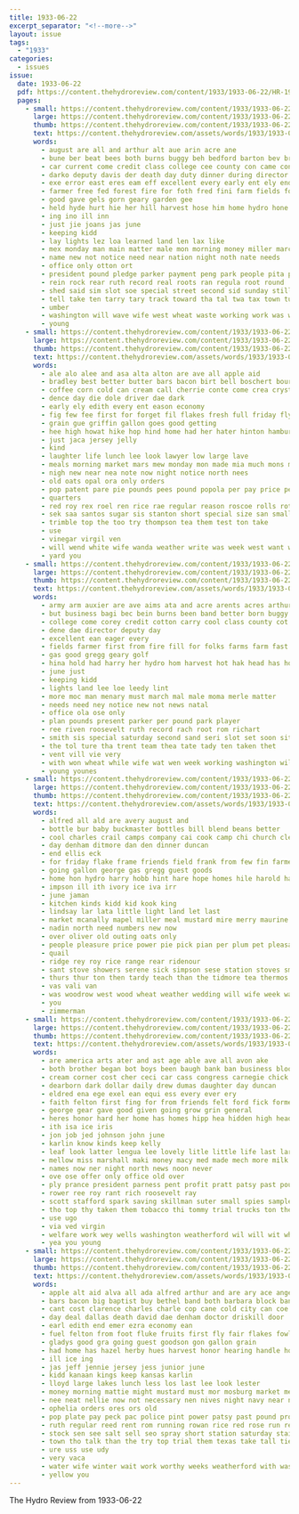 ```yaml
---
title: 1933-06-22
excerpt_separator: "<!--more-->"
layout: issue
tags:
  - "1933"
categories:
  - issues
issue:
  date: 1933-06-22
  pdf: https://content.thehydroreview.com/content/1933/1933-06-22/HR-1933-06-22.pdf
  pages:
    - small: https://content.thehydroreview.com/content/1933/1933-06-22/small/HR-1933-06-22-01.jpg
      large: https://content.thehydroreview.com/content/1933/1933-06-22/large/HR-1933-06-22-01.jpg
      thumb: https://content.thehydroreview.com/content/1933/1933-06-22/thumbnails/HR-1933-06-22-01.jpg
      text: https://content.thehydroreview.com/assets/words/1933/1933-06-22/HR-1933-06-22-01.txt
      words:
        - august are all and arthur alt aue arin acre ane
        - bune ber beat bees both burns buggy beh bedford barton bev brought burton born business been band boys boss but buy back ban
        - car current come credit class college cee county con came conroy carry cotton consul can
        - darko deputy davis der death day duty dinner during director dor done ded
        - exe error east eres eam eff excellent every early ent ely end
        - farmer free fed forest fire for foth fred fini farm fields former folks fill first from fint
        - good gave gels gorn geary garden gee
        - held hyde hurt hie her hill harvest hose him home hydro hone happy hot honor had hold has hua hoeft hatfield
        - ing ino ill inn
        - just jie joans jas june
        - keeping kidd
        - lay lights lez loa learned land len lax like
        - mex monday man main matter male mon morning money miller march mer made must
        - name new not notice need near nation night noth nate needs
        - office only otton ort
        - president pound pledge parker payment peng park people pita plan pat pea pot present pitre pro pappa
        - rein rock rear ruth record real roots ran regula root round
        - shed said sim slot soe special street second sid sunday still state such son see sunda severe sater saturday sit sports soon
        - tell take ten tarry tary track toward tha tal twa tax town tua tom ture trent ties the tole
        - umber
        - washington will wave wife west wheat waste working work was weather while week wait weatherford wil wagon wesley with
        - young
    - small: https://content.thehydroreview.com/content/1933/1933-06-22/small/HR-1933-06-22-02.jpg
      large: https://content.thehydroreview.com/content/1933/1933-06-22/large/HR-1933-06-22-02.jpg
      thumb: https://content.thehydroreview.com/content/1933/1933-06-22/thumbnails/HR-1933-06-22-02.jpg
      text: https://content.thehydroreview.com/assets/words/1933/1933-06-22/HR-1933-06-22-02.txt
      words:
        - ale alo alee and asa alta alton are ave all apple aid
        - bradley best better butter bars bacon birt bell boschert bourbon bran buy bare bread bus ballew bandy boy beets bring
        - coffee corn cold can cream call cherrie conte come crea crystal
        - dence day die dole driver dae dark
        - early ely edith every ent eason economy
        - fig few fee first for forget fil flakes fresh full friday fly folks fruits fred fuel fret fores from
        - grain gue griffin gallon goes good getting
        - hee high howat hike hop hind home had her hater hinton hamburger heras harvest hell hot
        - just jaca jersey jelly
        - kind
        - laughter life lunch lee look lawyer low large lave
        - meals morning market mars mew monday mon made mia much mons milk mond martin may
        - nigh new near nea note now night notice north nees
        - old oats opal ora only orders
        - pop patent pare pie pounds pees pound popola per pay price pearl pint powder pick plum plate peaches purchase
        - quarters
        - red roy rex roel ren rice rae regular reason roscoe rolls roth rings rut ream rent romance rahi run
        - sek saa santos sugar sis stanton short special size san small swing such salt stange sweet see spray ster sale smith saturday sie shih sarah sac sons station store states
        - trimble top the too try thompson tea them test ton take
        - use
        - vinegar virgil ven
        - will wend white wife wanda weather write was week west want with western
        - yard you
    - small: https://content.thehydroreview.com/content/1933/1933-06-22/small/HR-1933-06-22-03.jpg
      large: https://content.thehydroreview.com/content/1933/1933-06-22/large/HR-1933-06-22-03.jpg
      thumb: https://content.thehydroreview.com/content/1933/1933-06-22/thumbnails/HR-1933-06-22-03.jpg
      text: https://content.thehydroreview.com/assets/words/1933/1933-06-22/HR-1933-06-22-03.txt
      words:
        - army arm auxier are ave aims ata and acre arents acres arthur all
        - but business bagi bec bein burns been band better born buggy bares bring bei beat boys back
        - college come corey credit cotton carry cool class county cot came car cording city
        - dene dae director deputy day
        - excellent ean eager every
        - fields farmer first from fire fill for folks farms farm fast former
        - gas good gregg geary golf
        - hina hold had harry her hydro hom harvest hot hak head has homa held hatfield hurt henry happy
        - june just
        - keeping kidd
        - lights land lee loe leedy lint
        - more moc man menary must march mal male moma merle matter
        - needs need ney notice new not news natal
        - office ola ose only
        - plan pounds present parker per pound park player
        - ree riven roosevelt ruth record rach root rom richart
        - smith sis special saturday second sand seri slot set soon sit sill still such
        - the tol ture tha trent team thea tate tady ten taken thet
        - vent vill vie very
        - with won wheat while wife wat wen week working washington will wesley wallace waste work was weathers weatherford wil
        - young younes
    - small: https://content.thehydroreview.com/content/1933/1933-06-22/small/HR-1933-06-22-04.jpg
      large: https://content.thehydroreview.com/content/1933/1933-06-22/large/HR-1933-06-22-04.jpg
      thumb: https://content.thehydroreview.com/content/1933/1933-06-22/thumbnails/HR-1933-06-22-04.jpg
      text: https://content.thehydroreview.com/assets/words/1933/1933-06-22/HR-1933-06-22-04.txt
      words:
        - alfred all ald are avery august and
        - bottle bur baby buckmaster bottles bill blend beans better
        - cool charles crail camps company cai cook camp chi church cleo cot clarence cope cream corn comfort come
        - day denham ditmore dan den dinner duncan
        - end ellis eck
        - for friday flake frame friends field frank from few fin farmer fred
        - going gallon george gas gregg guest goods
        - home hon hydro harry hobb hint hare hope homes hile harold hainer hath hons herndon harvest
        - impson ill ith ivory ice iva irr
        - june jaman
        - kitchen kinds kidd kid kook king
        - lindsay lar lata little light land let last
        - market mcanally mapel miller meal mustard mire merry maurine mound melton merle much mande mente most miss mil more monday mis
        - nadin north need numbers new now
        - over oliver old outing oats only
        - people pleasure price power pie pick pian per plum pet pleasant pound pork proud plate pounds pure payne pint pullen
        - quail
        - ridge rey roy rice range rear ridenour
        - sant stove showers serene sick simpson sese station stoves smith shima see summer sport service sean soap
        - thurs thur ton then tardy teach than the tidmore tea thermos tae thomas
        - vas vali van
        - was woodrow west wood wheat weather wedding will wife week want with white
        - you
        - zimmerman
    - small: https://content.thehydroreview.com/content/1933/1933-06-22/small/HR-1933-06-22-05.jpg
      large: https://content.thehydroreview.com/content/1933/1933-06-22/large/HR-1933-06-22-05.jpg
      thumb: https://content.thehydroreview.com/content/1933/1933-06-22/thumbnails/HR-1933-06-22-05.jpg
      text: https://content.thehydroreview.com/assets/words/1933/1933-06-22/HR-1933-06-22-05.txt
      words:
        - are america arts ater and ast age able ave all avon ake
        - both brother began bot boys been baugh bank ban business blood bead brow bride back bridgeport but bese bil begin birt burley
        - cream corner cost cher ceci car cass congress carnegie chick coulter city can cays cornell change coll champion
        - dearborn dark dollar daily drew dumas daughter day duncan
        - eldred ena ege exel ean equi ess every ever ery
        - faith felton first fing for from friends felt ford fick former fitting folk found funny fay frances fare friday foo fore fost firm force fer fron
        - george gear gave good given going grow grin general
        - heres honor hard her home has homes hipp hea hidden high head hundred howe hinton hydro hope hes
        - ith isa ice iris
        - jon job jed johnson john june
        - karlin know kinds keep kelly
        - leaf look latter lengua lee lovely litle little life last large let laundry lines
        - mellow miss marshall maki money macy med made mech more milk may mont much members major mis must means mira mur monday myrle mers mauk manner mil mash
        - names now ner night north news noon never
        - ove ose offer only office old over
        - ply prance president parness pent profit pratt patsy past pound pounds phillip per proper place price
        - rower ree roy rant rich roosevelt ray
        - scott stafford spark saving skillman suter small spies samples sour stand show sells service she sales standing shelton see sat sale sunday salyer saturday speed still selock ship sunda session
        - tho top thy taken them tobacco thi tommy trial trucks ton the
        - use ugo
        - via ved virgin
        - welfare work wey wells washington weatherford wil will wit why working with weeks waverly week woods was white wat wings way
        - yea you young
    - small: https://content.thehydroreview.com/content/1933/1933-06-22/small/HR-1933-06-22-06.jpg
      large: https://content.thehydroreview.com/content/1933/1933-06-22/large/HR-1933-06-22-06.jpg
      thumb: https://content.thehydroreview.com/content/1933/1933-06-22/thumbnails/HR-1933-06-22-06.jpg
      text: https://content.thehydroreview.com/assets/words/1933/1933-06-22/HR-1933-06-22-06.txt
      words:
        - apple alt aid alva all ada alfred arthur and are ary ace angeles
        - bars bacon big baptist buy bethel band both barbara block bands back brother but better been ballew bring business bertha butter bran bary bible bank bixler ben best
        - cant cost clarence charles charle cop cane cold city can coe chet college call clinton chance cutter cox come comfort collier claude cream company came church cave choi cink canes colorado coffee
        - day deal dallas death david dae denham doctor driskill door
        - earl edith end emer ezra economy ean
        - fuel felton from foot fluke fruits first fly fair flakes fowls fingers friday for folks freeze found
        - gladys good gra going guest goodson gon gallon grain
        - had home has hazel herby hues harvest honor hearing handle hot her heaton hinkle hie hop harry hed hong holton
        - ill ice ing
        - jas jeff jennie jersey jess junior june
        - kidd kanaan kings keep kansas karlin
        - lloyd large lakes lunch less los last lee look lester
        - money morning mattie might mustard must mor mosburg market merit miss mary meals moline mate myrtle monday marcella mae more misco mac menary
        - nee neat nellie now not necessary nen nives night navy near ned new nestor north
        - ophelia orders ores ors old
        - pop plate pay peck pac police pint power patsy past pound pro porch pears pie por points price pete peaches pure prise pickles
        - ruth regular reed rent rom running rowan rice red rose run ree rise
        - stock sen see salt sell seo spray short station saturday stain sutton swartzendruber sunday study small simon son smith sugar soap sleep seas sund surpris school sat store simpson sale sun service salmon style special sister sason save sour say sie she south
        - town tho talk than the try top trial them texas take tall tie thing test
        - ure uss use udy
        - very vaca
        - water wife winter wait work worthy weeks weatherford with was white will west why week well
        - yellow you
---
```


The Hydro Review from 1933-06-22

<!--more-->

